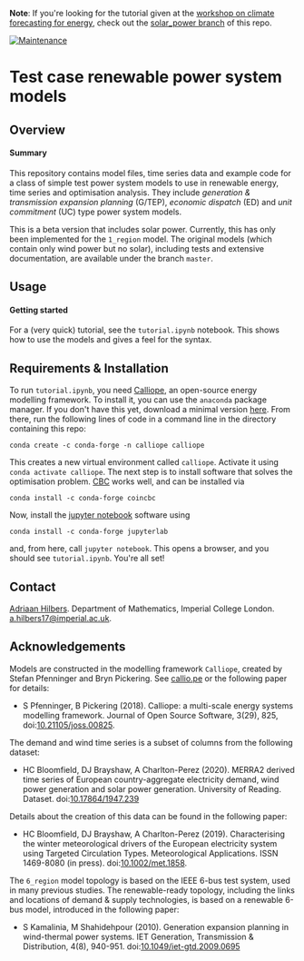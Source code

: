 **Note**: If you're looking for the tutorial given at the [workshop on climate forecasting for energy](https://s2s4e.eu/newsroom/climate-forecasting-for-energy-event), check out the [solar_power branch](https://github.com/ahilbers/renewable_test_PSMs/tree/solar_power) of this repo.




[![Maintenance](https://img.shields.io/badge/Maintained%3F-yes-green.svg)](https://GitHub.com/Naereen/StrapDown.js/graphs/commit-activity)

# Test case renewable power system models




## Overview

#### Summary

This repository contains model files, time series data and example code for a class of simple test power system models to use in renewable energy, time series and optimisation analysis. They include *generation & transmission expansion planning* (G/TEP), *economic dispatch* (ED) and *unit commitment* (UC) type power system models.

This is a beta version that includes solar power. Currently, this has only been implemented for the `1_region` model. The original models (which contain only wind power but no solar), including tests and extensive documentation, are available under the branch `master`.




## Usage

#### Getting started

For a (very quick) tutorial, see the `tutorial.ipynb` notebook. This shows how to use the models and gives a feel for the syntax.




## Requirements & Installation

To run `tutorial.ipynb`, you need [Calliope](https://www.callio.pe/), an open-source energy modelling framework. To install it, you can use the `anaconda` package manager. If you don't have this yet, download a minimal version [here](https://docs.conda.io/en/latest/miniconda.html). From there, run the following lines of code in a command line in the directory containing this repo:

```
conda create -c conda-forge -n calliope calliope
```

This creates a new virtual environment called `calliope`. Activate it using `conda activate calliope`. The next step is to install software that solves the optimisation problem. [CBC](https://projects.coin-or.org/Cbc) works well, and can be installed via

```
conda install -c conda-forge coincbc
```

Now, install the [jupyter notebook](https://jupyter.org/index.html) software using

```
conda install -c conda-forge jupyterlab
```

and, from here, call `jupyter notebook`. This opens a browser, and you should see `tutorial.ipynb`. You're all set!




## Contact

[Adriaan Hilbers](https://ahilbers.github.io). Department of Mathematics, Imperial College London. [a.hilbers17@imperial.ac.uk](mailto:a.hilbers17@imperial.ac.uk).




## Acknowledgements

Models are constructed in the modelling framework `Calliope`, created by Stefan Pfenninger and Bryn Pickering. See [callio.pe](https://callio.pe) or the following paper for details:

- S Pfenninger, B Pickering (2018). Calliope: a multi-scale energy systems modelling framework. Journal of Open Source Software, 3(29), 825, doi:[10.21105/joss.00825](https://doi.org/10.21105/joss.00825).

The demand and wind time series is a subset of columns from the following dataset:

- HC Bloomfield, DJ Brayshaw, A Charlton-Perez (2020). MERRA2 derived time series of European country-aggregate electricity demand, wind power generation and solar power generation. University of Reading. Dataset. doi:[10.17864/1947.239](https://doi.org/10.17864/1947.239)

Details about the creation of this data can be found in the following paper:

- HC Bloomfield, DJ Brayshaw, A Charlton-Perez (2019). Characterising the winter meteorological drivers of the European electricity system using Targeted Circulation Types. Meteorological Applications. ISSN 1469-8080 (in press). doi:[10.1002/met.1858](https://doi.org/10.1002/met.1858).

The `6_region` model topology is based on the IEEE 6-bus test system, used in many previous studies. The renewable-ready topology, including the links and locations of demand & supply technologies, is based on a renewable 6-bus model, introduced in the following paper:

- S Kamalinia, M Shahidehpour (2010). Generation expansion planning in wind-thermal power systems. IET Generation, Transmission & Distribution, 4(8), 940-951. doi:[10.1049/iet-gtd.2009.0695](https://doi.org/10.1049/iet-gtd.2009.0695)
